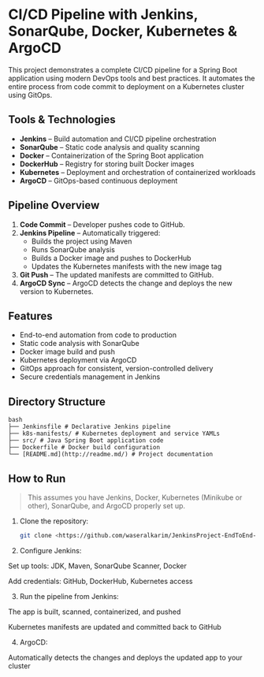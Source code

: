 # CI/CD Pipeline with Jenkins, SonarQube, Docker, Kubernetes & ArgoCD

This project demonstrates a complete CI/CD pipeline for a Spring Boot application using modern DevOps tools and best practices. It automates the entire process from code commit to deployment on a Kubernetes cluster using GitOps.

## Tools & Technologies

- **Jenkins** – Build automation and CI/CD pipeline orchestration
- **SonarQube** – Static code analysis and quality scanning
- **Docker** – Containerization of the Spring Boot application
- **DockerHub** – Registry for storing built Docker images
- **Kubernetes** – Deployment and orchestration of containerized workloads
- **ArgoCD** – GitOps-based continuous deployment

## Pipeline Overview

1. **Code Commit** – Developer pushes code to GitHub.
2. **Jenkins Pipeline** – Automatically triggered:
    - Builds the project using Maven
    - Runs SonarQube analysis
    - Builds a Docker image and pushes to DockerHub
    - Updates the Kubernetes manifests with the new image tag
3. **Git Push** – The updated manifests are committed to GitHub.
4. **ArgoCD Sync** – ArgoCD detects the change and deploys the new version to Kubernetes.

## Features

- End-to-end automation from code to production
- Static code analysis with SonarQube
- Docker image build and push
- Kubernetes deployment via ArgoCD
- GitOps approach for consistent, version-controlled delivery
- Secure credentials management in Jenkins

## Directory Structure
```
bash
├── Jenkinsfile # Declarative Jenkins pipeline 
├── k8s-manifests/ # Kubernetes deployment and service YAMLs 
├── src/ # Java Spring Boot application code 
├── Dockerfile # Docker build configuration 
└── [README.md](http://readme.md/) # Project documentation
```
## How to Run

> This assumes you have Jenkins, Docker, Kubernetes (Minikube or other), SonarQube, and ArgoCD properly set up.
> 
1. Clone the repository:
    
    ```bash
    git clone <https://github.com/waseralkarim/JenkinsProject-EndToEnd-CICD.git>
    ```
    
2. Configure Jenkins:

Set up tools: JDK, Maven, SonarQube Scanner, Docker

Add credentials: GitHub, DockerHub, Kubernetes access

3. Run the pipeline from Jenkins:

The app is built, scanned, containerized, and pushed

Kubernetes manifests are updated and committed back to GitHub

4. ArgoCD:

Automatically detects the changes and deploys the updated app to your cluster
